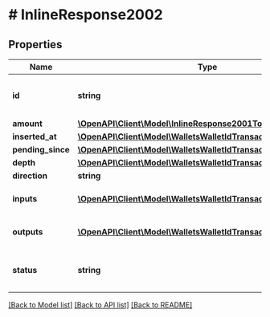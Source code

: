 # # InlineResponse2002

## Properties

Name | Type | Description | Notes
------------ | ------------- | ------------- | -------------
**id** | **string** | A unique identifier for this transaction | 
**amount** | [**\OpenAPI\Client\Model\InlineResponse2001Total**](InlineResponse2001Total.md) |  | 
**inserted_at** | [**\OpenAPI\Client\Model\WalletsWalletIdTransactionsInsertedAt**](WalletsWalletIdTransactionsInsertedAt.md) |  | [optional] 
**pending_since** | [**\OpenAPI\Client\Model\WalletsWalletIdTransactionsPendingSince**](WalletsWalletIdTransactionsPendingSince.md) |  | [optional] 
**depth** | [**\OpenAPI\Client\Model\WalletsWalletIdTransactionsDepth**](WalletsWalletIdTransactionsDepth.md) |  | [optional] 
**direction** | **string** |  | 
**inputs** | [**\OpenAPI\Client\Model\WalletsWalletIdTransactionsInputs[]**](WalletsWalletIdTransactionsInputs.md) | A list of transaction inputs | 
**outputs** | [**\OpenAPI\Client\Model\WalletsWalletIdTransactionsOutputs[]**](WalletsWalletIdTransactionsOutputs.md) | A list of target outputs | 
**status** | **string** | Current transaction status.    &#x60;&#x60;&#x60;          *---------*          |         |   -------&gt; PENDING &lt;----------------*          |         |                |          *---------*            (rollback)               |                     |          (in ledger)          *-----------*               |               |           |               *---------------&gt; IN_LEDGER |                               |           |                               *-----------*   &#x60;&#x60;&#x60; | 

[[Back to Model list]](../../README.md#documentation-for-models) [[Back to API list]](../../README.md#documentation-for-api-endpoints) [[Back to README]](../../README.md)


